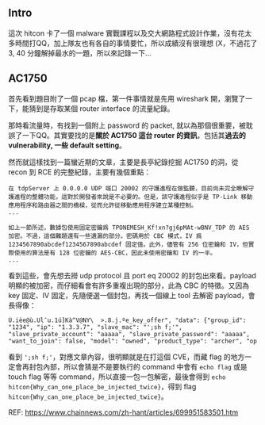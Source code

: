 ## Intro
這次 hitcon 卡了一個 malware 實戰課程以及交大網路程式設計作業，沒有花太多時間打QQ，加上隊友也有各自的事情要忙，所以成績沒有很理想 (X，不過花了 3, 40 分鐘解掉最水的一題，所以來記錄一下...

## AC1750
首先看到題目附了一個 pcap 檔，第一件事情就是先用 wireshark 開，瀏覽了一下，能猜到是存取某個 router interface 的流量紀錄。

那時看流量時，有找到一個附上 password 的 packet, 就以為那個很重要，被耽誤了一下QQ。其實要找的是**關於 AC1750 這台 router 的資訊**，包括其**過去的 vulnerability, 一些 default setting**。

然而就這樣找到一篇蠻近期的文章，主要是長亭紀錄挖掘 AC1750 的洞，從 recon 到 RCE 的完整紀錄，主要有幾個重點：

```
在 tdpServer 上 0.0.0.0 UDP 端口 20002 的守護進程在做監聽，目前尚未完全瞭解守護進程的整體功能，這對於開發者來說是不必要的。但是，該守護進程似乎是 TP-Link 移動應用程序和路由器之間的橋樑，從而允許從移動應用程序建立某種控制。
...

如上一節所述，數據包使用固定密鑰爲 TPONEMESH_Kf!xn?gj6pMAt-wBNV_TDP 的 AES 加密。不過，這個難題還有一些遺漏的部分。密碼用於 CBC 模式，IV 爲 1234567890abcdef1234567890abcdef 固定值。此外，儘管有 256 位密鑰和 IV，但實際使用的算法是有 128 位密鑰的 AES-CBC，因此未使用密鑰和 IV 的一半。
...
```

看到這些，會先想去撈 udp protocol 且 port eq 20002 的封包出來看。payload 明顯的被加密，而仔細看會有許多重複出現的部分，此為 CBC 的特徵。又因為 key 固定、IV 固定，先隨便選一個封包，再找一個線上 tool 去解密 payload，會長得像：

```
Ù.ièe@ù.Ul¯u.1ú]Kà^V@NY\  >.8.j.ºe_key_offer", "data": {"group_id": "1234", "ip": "1.3.3.7", "slave_mac": "';sh f;'", "slave_private_account": "aaaaa", "slave_private_password": "aaaaa", "want_to_join": false, "model": "owned", "product_type": "archer", "op
```

看到 `';sh f;'`，對應文章內容，很明顯就是在打這個 CVE，而藏 flag 的地方一定會再封包內部，所以會猜是不是要執行的 command 中會有 `echo flag` 或是 touch flag 等等 command，所以直接一包一包解密，最後會得到 `echo hitcon{Why_can_one_place_be_injected_twice}`，得到 flag `hitcon{Why_can_one_place_be_injected_twice}`。

REF: https://www.chainnews.com/zh-hant/articles/699951583501.htm

